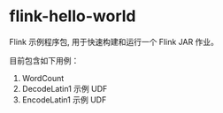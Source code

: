 # flink-hello-world
Flink 示例程序包, 用于快速构建和运行一个 Flink JAR 作业。

目前包含如下用例：
1. WordCount
2. DecodeLatin1 示例 UDF
3. EncodeLatin1 示例 UDF
